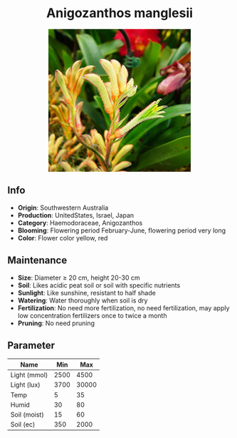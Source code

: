 <h1 align='center'>Anigozanthos manglesii</h1>
<p align="center">
    <img 
        align='center'
        width='320'
        src="../images/anigozanthos manglesii.png" 
        alt='Anigozanthos manglesii' />
</p>

## Info

 - **Origin**: Southwestern Australia
 - **Production**: UnitedStates, Israel, Japan
 - **Category**: Haemodoraceae, Anigozanthos
 - **Blooming**: Flowering period February-June, flowering period very long
 - **Color**: Flower color yellow, red

## Maintenance

 - **Size**: Diameter ≥ 20 cm, height 20-30 cm
 - **Soil**: Likes acidic peat soil or soil with specific nutrients
 - **Sunlight**: Like sunshine, resistant to half shade
 - **Watering**: Water thoroughly when soil is dry
 - **Fertilization**: No need more fertilization, no need fertilization, may apply low concentration fertilizers once to twice a month
 - **Pruning**: No need pruning

## Parameter

| Name         | Min  | Max   |
|--------------|------|-------|
| Light (mmol) | 2500 | 4500  |
| Light (lux)  | 3700 | 30000 |
| Temp         | 5    | 35    |
| Humid        | 30   | 80    |
| Soil (moist) | 15   | 60    |
| Soil (ec)    | 350  | 2000  |